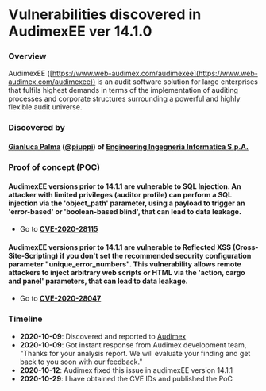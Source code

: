 # Vulnerabilities discovered in AudimexEE ver 14.1.0

### Overview
AudimexEE ([https://www.web-audimex.com/audimexee](https://www.web-audimex.com/audimexee)) is an audit software solution for large enterprises that fulfils highest demands in terms of the implementation of auditing processes and corporate structures surrounding a powerful and highly flexible audit universe.

### Discovered by
#### [Gianluca Palma](https://www.linkedin.com/in/piuppi/) ([@piuppi](https://twitter.com/piuppi)) of [Engineering Ingegneria Informatica S.p.A.](https://www.eng.it)
 
### Proof of concept (POC)

#### AudimexEE versions prior to 14.1.1 are vulnerable to SQL Injection. An attacker with limited privileges (auditor profile) can perform a SQL injection via the 'object_path' parameter, using a payload to trigger an 'error-based' or 'boolean-based blind', that can lead to data leakage.

- Go to **[CVE-2020-28115](SQLInjection.md)**

#### AudimexEE versions prior to 14.1.1 are vulnerable to Reflected XSS (Cross-Site-Scripting) if you don't set the recommended security configuration parameter "unique_error_numbers". This vulnerability allows remote attackers to inject arbitrary web scripts or HTML via the 'action, cargo and panel' parameters, that can lead to data leakage.

- Go to **[CVE-2020-28047](Reflected-XSS.md)**

### Timeline
- **2020-10-09**: Discovered and reported to [Audimex]([https://www.web-audimex.com)
- **2020-10-09**: Got instant response from Audimex development team, "Thanks for your analysis report. We will evaluate your finding and get back to you soon with our feedback."
- **2020-10-12**: Audimex fixed this issue in audimexEE version 14.1.1
- **2020-10-29**: I have obtained the CVE IDs and published the PoC
